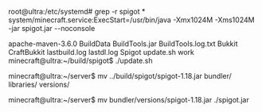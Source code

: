 root@ultra:/etc/systemd# grep -r spigot *
system/minecraft.service:ExecStart=/usr/bin/java -Xmx1024M -Xms1024M -jar spigot.jar --noconsole

apache-maven-3.6.0  BuildData  BuildTools.jar  BuildTools.log.txt  Bukkit  CraftBukkit  lastbuild.log  lastdl.log  Spigot  update.sh  work
minecraft@ultra:~/build/spigot$ ./update.sh

minecraft@ultra:~/server$ mv ../build/spigot/spigot-1.18.jar bundler/
libraries/ versions/


minecraft@ultra:~/server$ mv bundler/versions/spigot-1.18.jar ./spigot.jar

